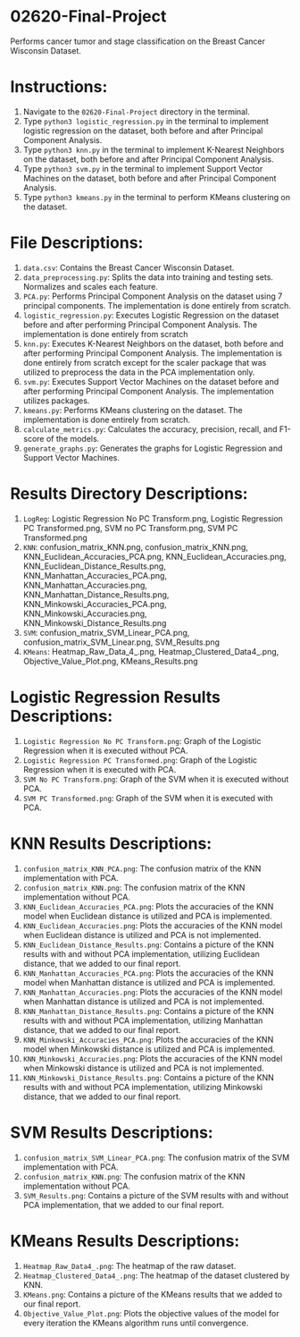 # 02620-Final-Project

Performs cancer tumor and stage classification on the Breast Cancer Wisconsin Dataset.

# Instructions:
  1) Navigate to the `02620-Final-Project` directory in the terminal.
  2) Type `python3 logistic_regression.py` in the terminal to implement logistic regression on the dataset, both before and after Principal Component Analysis.
  3) Type `python3 knn.py` in the terminal to implement K-Nearest Neighbors on the dataset, both before and after Principal Component Analysis.
  4) Type `python3 svm.py` in the terminal to implement Support Vector Machines on the dataset, both before and after Principal Component Analysis.
  5) Type `python3 kmeans.py` in the terminal to perform KMeans clustering on the dataset.

# File Descriptions:
  1) `data.csv`: Contains the Breast Cancer Wisconsin Dataset.
  2) `data_preprocessing.py`: Splits the data into training and testing sets. Normalizes and scales each feature.
  3) `PCA.py`: Performs Principal Component Analysis on the dataset using 7 principal components. The implementation is done entirely from scratch.
  4) `logistic_regression.py`: Executes Logistic Regression on the dataset before and after performing Principal Component Analysis. The implementation is done entirely from scratch
  5) `knn.py`: Executes K-Nearest Neighbors on the dataset, both before and after performing Principal Component Analysis. The implementation is done entirely from scratch except for the scaler package that was utilized to preprocess the data in the PCA implementation only.
  6) `svm.py`: Executes Support Vector Machines on the dataset before and after performing Principal Component Analysis. The implementation utilizes packages.
  7) `kmeans.py`: Performs KMeans clustering on the dataset. The implementation is done entirely from scratch.
  8) `calculate_metrics.py`: Calculates the accuracy, precision, recall, and F1-score of the models.
  9) `generate_graphs.py`: Generates the graphs for Logistic Regression and Support Vector Machines.


# Results Directory Descriptions:
  1) `LogReg`: Logistic Regression No PC Transform.png, Logistic Regression PC Transformed.png, SVM no PC Transform.png, SVM PC Transformed.png
  2) `KNN`: confusion_matrix_KNN.png, confusion_matrix_KNN.png, KNN_Euclidean_Accuracies_PCA.png, KNN_Euclidean_Accuracies.png, KNN_Euclidean_Distance_Results.png, KNN_Manhattan_Accuracies_PCA.png, KNN_Manhattan_Accuracies.png, KNN_Manhattan_Distance_Results.png, KNN_Minkowski_Accuracies_PCA.png, KNN_Minkowski_Accuracies.png, KNN_Minkowski_Distance_Results.png
  3) `SVM`: confusion_matrix_SVM_Linear_PCA.png, confusion_matrix_SVM_Linear.png, SVM_Results.png
  4) `KMeans`: Heatmap_Raw_Data_4_.png, Heatmap_Clustered_Data4_.png, Objective_Value_Plot.png, KMeans_Results.png

# Logistic Regression Results Descriptions:
  1) `Logistic Regression No PC Transform.png`: Graph of the Logistic Regression when it is executed without PCA.
  2) `Logistic Regression PC Transformed.png`: Graph of the Logistic Regression when it is executed with PCA.
  3) `SVM No PC Transform.png`: Graph of the SVM when it is executed without PCA.
  4) `SVM PC Transformed.png`: Graph of the SVM when it is executed with PCA.


# KNN Results Descriptions:
  1) `confusion_matrix_KNN_PCA.png`: The confusion matrix of the KNN implementation with PCA.
  2) `confusion_matrix_KNN.png`: The confusion matrix of the KNN implementation without PCA.
  3) `KNN_Euclidean_Accuracies_PCA.png`: Plots the accuracies of the KNN model when Euclidean distance is utilized and PCA is implemented.
  4) `KNN_Euclidean_Accuracies.png`: Plots the accuracies of the KNN model when Euclidean distance is utilized and PCA is not implemented.
  5) `KNN_Euclidean_Distance_Results.png`: Contains a picture of the KNN results with and without PCA implementation, utilizing Euclidean distance, that we added to our final report.
  6) `KNN_Manhattan_Accuracies_PCA.png`: Plots the accuracies of the KNN model when Manhattan distance is utilized and PCA is implemented.
  7) `KNN_Manhattan_Accuracies.png`: Plots the accuracies of the KNN model when Manhattan distance is utilized and PCA is not implemented.
  8) `KNN_Manhattan_Distance_Results.png`: Contains a picture of the KNN results with and without PCA implementation, utilizing Manhattan distance, that we added to our final report.
  9) `KNN_Minkowski_Accuracies_PCA.png`: Plots the accuracies of the KNN model when Minkowski distance is utilized and PCA is implemented.
  7) `KNN_Minkowski_Accuracies.png`: Plots the accuracies of the KNN model when Minkowski distance is utilized and PCA is not implemented.
  8) `KNN_Minkowski_Distance_Results.png`: Contains a picture of the KNN results with and without PCA implementation, utilizing Minkowski distance, that we added to our final report.
     
# SVM Results Descriptions:
  1) `confusion_matrix_SVM_Linear_PCA.png`: The confusion matrix of the SVM implementation with PCA.
  2) `confusion_matrix_KNN.png`: The confusion matrix of the KNN implementation without PCA.
  3) `SVM_Results.png`: Contains a picture of the SVM results with and without PCA implementation, that we added to our final report.

# KMeans Results Descriptions:
  1) `Heatmap_Raw_Data4_.png`: The heatmap of the raw dataset.
  2) `Heatmap_Clustered_Data4_.png`: The heatmap of the dataset clustered by KNN.
  3) `KMeans.png`: Contains a picture of the KMeans results that we added to our final report.
  4) `Objective_Value_Plot.png`: Plots the objective values of the model for every iteration the KMeans algorithm runs until convergence.

